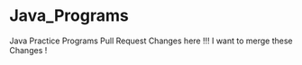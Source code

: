 # Java_Programs
Java Practice Programs
Pull Request Changes here !!!
I want to merge these Changes !
